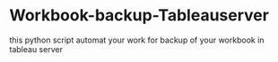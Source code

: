 # Workbook-backup-Tableauserver
this python script automat your work for backup of your workbook in tableau server 
